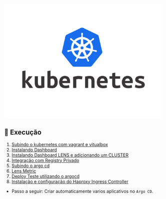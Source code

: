 <!-- <h1 align="center">Kubernetes</h1> -->

<p align="center">
  <img alt="k8s" src="../../data/k8s-images/k8s-admin-0.png">
</p>

## 🚀 Execução
1. [Subindo o kubernetes com vagrant e vitualbox](./docs/configuracoes_iniciais.md) 
2. [Instalando Dashboard](./docs/dashboard.md)
3. [Instalando Dashboard LENS e adicionando um CLUSTER](./docs/lens.md)
4. [Integração com Registry Privado](./docs/registry.md)
5. [Subindo o argo cd](./docs/argo.md)
6. [Lens Metric](./docs/lens_metrics.md)
7. [Deploy Teste utilizando o argocd](./docs/deploy.md)
8. [ Instalação e configuração do Haproxy Ingress Controller](./ingress-controller/README.md)

- Passo a seguir: Criar automaticamente varios aplicativos no `Argo CD`.